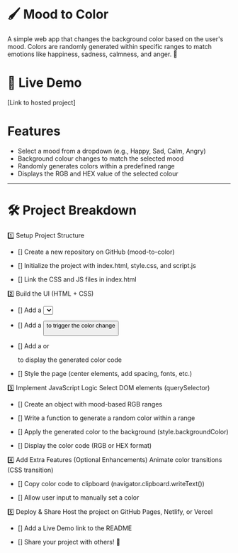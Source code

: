 # 🖌 Mood to Color

A simple web app that changes the background color based on the user's mood. Colors are randomly generated within specific ranges to match emotions like happiness, sadness, calmness, and anger. 🎨

# 🔗 Live Demo

[Link to hosted project]

# Features

-   Select a mood from a dropdown (e.g., Happy, Sad, Calm, Angry)
-   Background colour changes to match the selected mood
-   Randomly generates colors within a predefined range
-   Displays the RGB and HEX value of the selected colour

---

# 🛠 Project Breakdown

1️⃣ Setup Project Structure

-   [] Create a new repository on GitHub (mood-to-color)

-   [] Initialize the project with index.html, style.css, and script.js

-   [] Link the CSS and JS files in index.html

2️⃣ Build the UI (HTML + CSS)

-   [] Add a <select> dropdown for mood selection

-   [] Add a <button> to trigger the color change

-   [] Add a <span> or <div> to display the generated color code

-   [] Style the page (center elements, add spacing, fonts, etc.)

3️⃣ Implement JavaScript Logic
Select DOM elements (querySelector)

-   [] Create an object with mood-based RGB ranges

-   [] Write a function to generate a random color within a range

-   [] Apply the generated color to the background (style.backgroundColor)

-   [] Display the color code (RGB or HEX format)

4️⃣ Add Extra Features (Optional Enhancements)
Animate color transitions (CSS transition)

-   [] Copy color code to clipboard (navigator.clipboard.writeText())

-   [] Allow user input to manually set a color

5️⃣ Deploy & Share
Host the project on GitHub Pages, Netlify, or Vercel

-   [] Add a Live Demo link to the README

-   [] Share your project with others! 🚀
